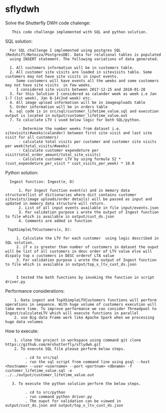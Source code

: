 # sflydwh
Solve the Shutterfly DWH code chalenge:

       This code challenge implemented with SQL and python solution.
       
 SQL solution:
 
      For SQL challenge I implemented using postgres SQL (Redshift/Netezza/PostgresDB). Data for relational tables is populated 
      using INSERT statement. The following variations of data generated.
      
      1. All customers information will be in customers table. 
      2. All customer site visits are loaded in sitevisits table. Some customers may not have site visits in input events. 
         Some customers will have events all the weeks and some customers may not have site visits  in few weeks.
         I considered site visits between 2017-12-25 and 2018-01-28
      3. for this Solution I considered as calander week as week i.e Jan 1-7 (1st week), Jan 8-14(2nd week) etc.
      4. All image upload information will be in imageuploads table 
      5. Order information will be in orders table
      6. sql code is in src/sql/customer_lifetime_value.sql and execution output is located in output/customer_lifetime_value.out
      7. To caluclate LTV i used below logic for both SQL/python.
      
          - Determine the number weeks from dataset i.e. sitevisits(#weeks(calander) between first site visit and last site visit for all customers)
          - calculate total visits per customer and customer site visits per week(total_visits/#weeks)
          - Calculate customer expendeture per visit(total_order_amount/total_site_visits)
          - Calculate customer LTV by using formule 52 * (cust_expendeture_per_visit * cust_visits_per_week) * 10.0
      
     
 Python solution:
 
      Ingest function: Ingest(e, D)
      
          1. For Ingest function event(s) and in memory data structure(list of dictionaries where dict contains customer sitevists/image uploads/order details) will be passed as input and updated in memory data structure will return.
          2. List of all input events available in file input/events.json
          3. For validation purpose i wrote the output of Ingest function to file which is available in output/cust_ds.json
          4. Comments are added in function
          
     TopXSimpleLTVCustomers(x, D):
     
         1. Calculate the LTV for each customer  using logic described in SQL solution.
         2. if x is greater than number of customers in dataset the ouput will be list of all customers in desc order of LTV value else will dispaly top x customers in DESC orderof LTA value
         3. For validation purpose i wrote the output of Ingest function to file which is available in output/top_x_ltv_cust_ds.json
         
         
         I tested the both functions by invoking the function in script driver.py
         
  Performance considerations:
  
        1. Data ingest and TopXSimpleLTVCustomers functions will perform operations in sequence. With huge volume of customers execution will take more time. To improve performance we can consider Threadpool to Ingest/calculateLTV which will execute functions in parallel
        2. use Big data Frame work like Apache Spark when we processing huge data volumes
        
  How to execute:
  
        1. clone the project in workspace using command git clone https://github.com/mrshutterfly/sflydwh.git
        2. To execute SQL file please perform below steps.
        
             . cd to src/sql
             . run the sql script from command line using psql --host <hostname> --user <username> --port <portnum> <dbname> -f customer_lifetime_value.sql -o ../../output/customer_lifetime_value.out
             
       3. To execute the python solution perform the below steps.
       
             . cd to src/python
             . run command python driver.py
             . The ouput for validation can be viewed in output/cust_ds.json and output/top_x_ltv_cust_ds.json
        
          
          
      
             

